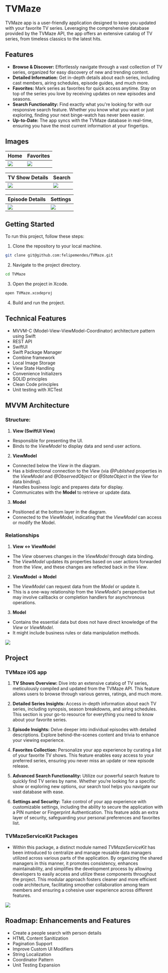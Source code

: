 # TVMaze

TVMaze app is a user-friendly application designed to keep you updated with your favorite TV series. Leveraging the comprehensive database provided by the TVMaze API, the app offers an extensive catalog of TV series, from timeless classics to the latest hits.

## Features

- **Browse & Discover:** Effortlessly navigate through a vast collection of TV series, organized for easy discovery of new and trending content.
- **Detailed Information:** Get in-depth details about each series, including cast members, airing schedules, episode guides, and much more.
- **Favorites:** Mark series as favorites for quick access anytime. Stay on top of the series you love by receiving updates on new episodes and seasons.
- **Search Functionality:** Find exactly what you're looking for with our responsive search feature. Whether you know what you want or just exploring, finding your next binge-watch has never been easier.
- **Up-to-Date:** The app syncs with the TVMaze database in real-time, ensuring you have the most current information at your fingertips.

## Images

| Home    | Favorites |
| -------- | ------- |
| <img src="https://github.com/felipemendes/TVMaze/assets/3712089/50c933f6-f707-47fd-9e60-f136a903a131">  | <img src="https://github.com/felipemendes/TVMaze/assets/3712089/9d64328c-6b68-434d-85ae-0145a8c7691c">     |

| TV Show Details    | Search |
| -------- | ------- |
| <img src="https://github.com/felipemendes/TVMaze/assets/3712089/a9d88e10-49cb-48ff-b0a8-09e3abf6bf8a">  | <img src="https://github.com/felipemendes/TVMaze/assets/3712089/05ad3525-1a41-42c0-b1b4-52c184cfd976">    |

| Episode Details    | Settings |
| -------- | ------- |
| <img src="https://github.com/felipemendes/TVMaze/assets/3712089/7f6af9fc-dcbf-41cd-9ad6-9d08bd42bbae">  | <img src="https://github.com/felipemendes/TVMaze/assets/3712089/c0fe22cc-5406-4526-b5e4-38df6db1fa22">    |

## Getting Started

To run this project, follow these steps:

1. Clone the repository to your local machine.
```bash
git clone git@github.com:felipemendes/TVMaze.git
```

2. Navigate to the project directory.
```bash
cd TVMaze
```

3. Open the project in Xcode.
```bash
open TVMaze.xcodeproj
```

4. Build and run the project.

## Technical Features

- MVVM-C (Model-View-ViewModel-Coordinator) architecture pattern using Swift
- REST API
- SwiftUI
- Swift Package Manager
- Combine framework
- Local Image Storage
- View State Handling
- Convenience Initializers
- SOLID principles
- Clean Code principles
- Unit testing with XCTest

## MVVM Architecture

### Structure:

1. **View (SwiftUI View)**
- Responsible for presenting the UI.
- Binds to the *ViewModel* to display data and send user actions.

2. **ViewModel**
- Connected below the *View* in the diagram.
- Has a bidirectional connection to the *View* (via *@Published* properties in the *ViewModel* and *@ObservedObject* or *@StateObject* in the *View* for data binding).
- Handles business logic and prepares data for display.
- Communicates with the **Model** to retrieve or update data.

3. **Model**
- Positioned at the bottom layer in the diagram.
- Connected to the *ViewModel*, indicating that the *ViewModel* can access or modify the Model.

### Relationships

1. **View <-> ViewModel**
- The *View* observes changes in the *ViewModel* through data binding.
- The *ViewModel* updates its properties based on user actions forwarded from the *View*, and these changes are reflected back in the *View*.

2. **ViewModel -> Model**
- The *ViewModel* can request data from the *Model* or update it.
- This is a one-way relationship from the *ViewModel's* perspective but may involve callbacks or completion handlers for asynchronous operations.

3. **Model**
- Contains the essential data but does not have direct knowledge of the *View* or *ViewModel*.
- It might include business rules or data manipulation methods.

<img src="https://github.com/felipemendes/TVMaze/assets/3712089/ee76dd68-38b1-4e07-b04c-e79afb1c7087">

## Project 

### TVMaze iOS app

1. **TV Shows Overview:** Dive into an extensive catalog of TV series, meticulously compiled and updated from the TVMaze API. This feature allows users to browse through various genres, ratings, and much more.

2. **Detailed Series Insights:** Access in-depth information about each TV series, including synopsis, season breakdowns, and airing schedules. This section is your go-to resource for everything you need to know about your favorite series.

3. **Episode Insights:** Delve deeper into individual episodes with detailed descriptions. Explore behind-the-scenes content and trivia to enhance your viewing experience.

4. **Favorites Collection:** Personalize your app experience by curating a list of your favorite TV shows. This feature enables easy access to your preferred series, ensuring you never miss an update or new episode release.

5. **Advanced Search Functionality:** Utilize our powerful search feature to quickly find TV series by name. Whether you’re looking for a specific show or exploring new options, our search tool helps you navigate our vast database with ease.

6. **Settings and Security:** Take control of your app experience with customizable settings, including the ability to secure the application with a PIN number or Fingerprint Authentication. This feature adds an extra layer of security, safeguarding your personal preferences and favorites list.

### TVMazeServiceKit Packages
- Within this package, a distinct module named *TVMazeServiceKit* has been introduced to centralize and manage reusable data managers utilized across various parts of the application. By organizing the shared managers in this manner, it promotes consistency, enhances maintainability, and simplifies the development process by allowing developers to easily access and utilize these components throughout the project. This modular approach fosters cleaner and more efficient code architecture, facilitating smoother collaboration among team members and ensuring a cohesive user experience across different features.

<img src="https://github.com/felipemendes/TVMaze/assets/3712089/69d50856-d92e-4cce-b82d-8e1f2475ecbf">

## Roadmap: Enhancements and Features

- Create a people search with person details
- HTML Content Sanitization
- Pagination Support
- Improve Custom UI Modifiers
- String Localization
- Coordinator Pattern
- Unit Testing Expansion
